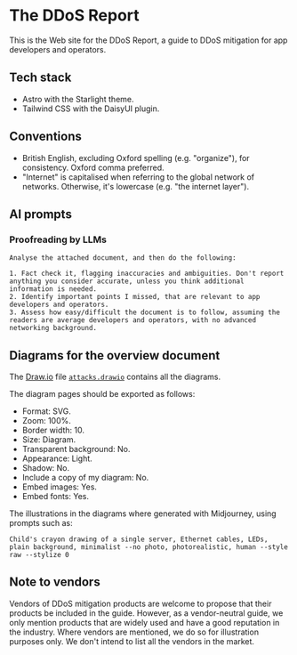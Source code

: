 # The DDoS Report

This is the Web site for the DDoS Report,
a guide to DDoS mitigation for app developers and operators.

## Tech stack

- Astro with the Starlight theme.
- Tailwind CSS with the DaisyUI plugin.

## Conventions

- British English, excluding Oxford spelling (e.g. "organize"), for consistency. Oxford comma preferred.
- "Internet" is capitalised when referring to the global network of networks. Otherwise, it's lowercase (e.g. "the internet layer").

## AI prompts

### Proofreading by LLMs

```
Analyse the attached document, and then do the following:

1. Fact check it, flagging inaccuracies and ambiguities. Don't report anything you consider accurate, unless you think additional information is needed.
2. Identify important points I missed, that are relevant to app developers and operators.
3. Assess how easy/difficult the document is to follow, assuming the readers are average developers and operators, with no advanced networking background.
```

## Diagrams for the overview document

The [Draw.io](https://www.drawio.com/) file [`attacks.drawio`](./src/assets/diagrams/attacks.drawio) contains all the diagrams.

The diagram pages should be exported as follows:

- Format: SVG.
- Zoom: 100%.
- Border width: 10.
- Size: Diagram.
- Transparent background: No.
- Appearance: Light.
- Shadow: No.
- Include a copy of my diagram: No.
- Embed images: Yes.
- Embed fonts: Yes.

The illustrations in the diagrams where generated with Midjourney,
using prompts such as:

```
Child's crayon drawing of a single server, Ethernet cables, LEDs, plain background, minimalist --no photo, photorealistic, human --style raw --stylize 0
```

## Note to vendors

Vendors of DDoS mitigation products are welcome to propose that their products be included in the guide.
However,
as a vendor-neutral guide,
we only mention products that are widely used and have a good reputation in the industry.
Where vendors are mentioned,
we do so for illustration purposes only.
We don't intend to list all the vendors in the market.
